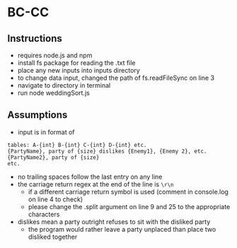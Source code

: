 # BC-CC 

## Instructions
* requires node.js and npm
* install fs package for reading the .txt file
* place any new inputs into inputs directory
* to change data input, changed the path of fs.readFileSync on line 3
* navigate to directory in terminal
* run node weddingSort.js

## Assumptions
* input is in format of 
```
tables: A-{int} B-{int} C-{int} D-{int} etc.
{PartyName}, party of {size} dislikes {Enemy1}, {Enemy 2}, etc.
{PartyName2}, party of {size}
etc.
```
* no trailing spaces follow the last entry on any line
*  the carriage return regex at the end of the line is `\r\n`
    * if a different carriage return symbol is used (comment in console.log on line 4 to check)
    * please change the .split argument on line 9 and 25 to the appropriate characters
* dislikes mean a party outright refuses to sit with the disliked party
    * the program would rather leave a party unplaced than place two disliked together

